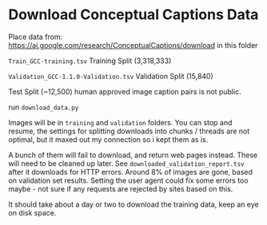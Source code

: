 # Download Conceptual Captions Data

Place data from: https://ai.google.com/research/ConceptualCaptions/download in this folder

`Train_GCC-training.tsv` Training Split (3,318,333)

`Validation_GCC-1.1.0-Validation.tsv` Validation Split (15,840)

Test Split (~12,500) human approved image caption pairs is not public.

run `download_data.py`

Images will be in `training` and `validation` folders. You can stop and resume, the settings for splitting downloads into chunks / threads are not optimal, but it maxed out my connection so i kept them as is.

A bunch of them will fail to download, and return web pages instead. These will need to be cleaned up later. See `downloaded_validation_report.tsv` after it downloads for HTTP errors. Around 8% of images are gone, based on validation set results. Setting the user agent could fix some errors too maybe - not sure if any requests are rejected by sites based on this.

It should take about a day or two to download the training data, keep an eye on disk space.
